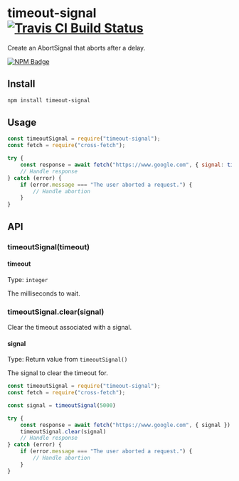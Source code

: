 # timeout-signal [![Travis CI Build Status](https://img.shields.io/travis/com/node-fetch/timeout-signal/master.svg?style=for-the-badge)](https://travis-ci.com/node-fetch/timeout-signal)

Create an AbortSignal that aborts after a delay.

[![NPM Badge](https://nodei.co/npm/timeout-signal.png)](https://npmjs.com/package/timeout-signal)

## Install

```sh
npm install timeout-signal
```

## Usage

```js
const timeoutSignal = require("timeout-signal");
const fetch = require("cross-fetch");

try {
	const response = await fetch("https://www.google.com", { signal: timeoutSignal(5000) })
	// Handle response
} catch (error) {
	if (error.message === "The user aborted a request.") {
		// Handle abortion
	}
}
```

## API

### timeoutSignal(timeout)

#### timeout

Type: `integer`

The milliseconds to wait.

### timeoutSignal.clear(signal)

Clear the timeout associated with a signal.

#### signal

Type: Return value from `timeoutSignal()`

The signal to clear the timeout for.

```js
const timeoutSignal = require("timeout-signal");
const fetch = require("cross-fetch");

const signal = timeoutSignal(5000)

try {
	const response = await fetch("https://www.google.com", { signal })
	timeoutSignal.clear(signal)
	// Handle response
} catch (error) {
	if (error.message === "The user aborted a request.") {
		// Handle abortion
	}
}
```
